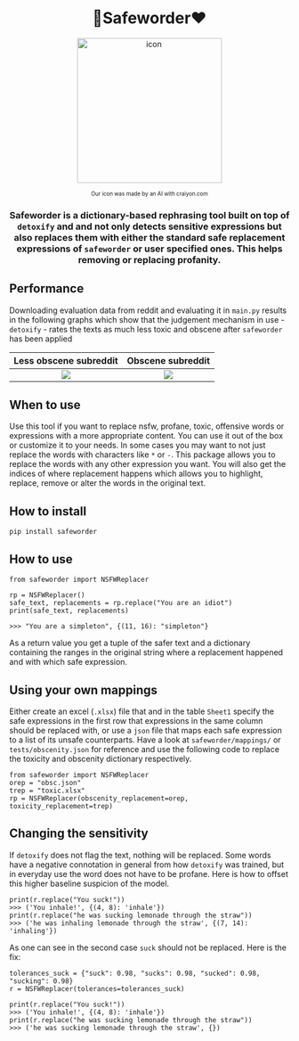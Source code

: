 <div align="center">

# 💬Safeworder❤️
<img src="files/logo.jpg" alt="icon" width="260"/>


<sub><sup>Our icon was made by an AI with craiyon.com</sup></sub>

### Safeworder is a dictionary-based rephrasing tool built on top of `detoxify` and and not only detects sensitive expressions but also replaces them with either the standard safe replacement expressions of `safeworder` or user specified ones. This helps removing or replacing profanity.

</div>


## Performance

Downloading evaluation data from reddit and evaluating it 
in `main.py` results in the following graphs which show that the 
judgement mechanism in use - `detoxify` - rates the texts 
as much less toxic and obscene after `safeworder` has been applied

Less obscene subreddit             |  Obscene subreddit
:-------------------------:|:-------------------------:
![](files/askreddit_results.png)  |  ![](files/sexstories_results.png)

## When to use

Use this tool if you want to replace nsfw, profane, toxic, offensive words or expressions with a
more appropriate content. You can use it out of the box or customize it to your needs.
In some cases you may want to not just replace the words with characters like `*` or `-`. This
package allows you to replace the words with any other expression you want. 
You will also get the indices of where replacement happens which allows you to
highlight, replace, remove or alter the words in the original text.


## How to install
```
pip install safeworder
```

## How to use
```
from safeworder import NSFWReplacer

rp = NSFWReplacer()
safe_text, replacements = rp.replace("You are an idiot")
print(safe_text, replacements)

>>> "You are a simpleton", {(11, 16): "simpleton"}
```
As a return value you get a tuple of the safer text and a dictionary containing the ranges in the original string where a replacement happened and with which safe expression.



## Using your own mappings

Either create an excel (`.xlsx`) file that and in the table `Sheet1` specify the safe expressions in the first row that expressions in the same column should be replaced with, or use a `json` file that maps each safe expression to a list of its unsafe counterparts. Have a look at `safeworder/mappings/` or `tests/obscenity.json` for reference and use the following code to replace the toxicity and obscenity dictionary respectively.
```
from safeworder import NSFWReplacer
orep = "obsc.json" 
trep = "toxic.xlsx"
rp = NSFWReplacer(obscenity_replacement=orep, toxicity_replacement=trep)
```

## Changing the sensitivity

If `detoxify` does not flag the text, nothing will be replaced. Some words have a negative connotation in general from how `detoxify` was trained, but in everyday use the word does not have to be profane. Here is how to offset this higher baseline suspicion of the model.

```
print(r.replace("You suck!"))
>>> ('You inhale!', {(4, 8): 'inhale'})
print(r.replace("he was sucking lemonade through the straw"))
>>> ('he was inhaling lemonade through the straw', {(7, 14): 'inhaling'})
```
As one can see in the second case `suck` should not be replaced. Here is the fix:
```
tolerances_suck = {"suck": 0.98, "sucks": 0.98, "sucked": 0.98, "sucking": 0.98}
r = NSFWReplacer(tolerances=tolerances_suck)

print(r.replace("You suck!"))
>>> ('You inhale!', {(4, 8): 'inhale'})
print(r.replace("he was sucking lemonade through the straw"))
>>> ('he was sucking lemonade through the straw', {})
```